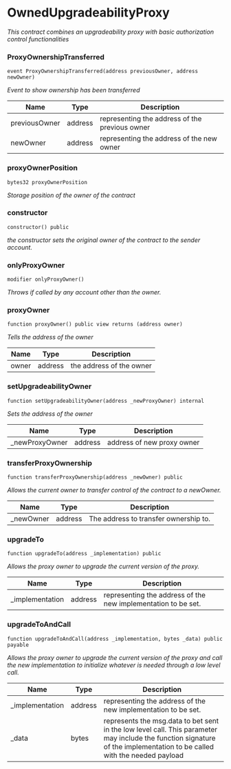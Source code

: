 # OwnedUpgradeabilityProxy

_This contract combines an upgradeability proxy with basic authorization control functionalities_

### ProxyOwnershipTransferred

```solidity
event ProxyOwnershipTransferred(address previousOwner, address newOwner)
```

_Event to show ownership has been transferred_

| Name | Type | Description |
| ---- | ---- | ----------- |
| previousOwner | address | representing the address of the previous owner |
| newOwner | address | representing the address of the new owner |

### proxyOwnerPosition

```solidity
bytes32 proxyOwnerPosition
```

_Storage position of the owner of the contract_

### constructor

```solidity
constructor() public
```

_the constructor sets the original owner of the contract to the sender account._

### onlyProxyOwner

```solidity
modifier onlyProxyOwner()
```

_Throws if called by any account other than the owner._

### proxyOwner

```solidity
function proxyOwner() public view returns (address owner)
```

_Tells the address of the owner_

| Name | Type | Description |
| ---- | ---- | ----------- |
| owner | address | the address of the owner |

### setUpgradeabilityOwner

```solidity
function setUpgradeabilityOwner(address _newProxyOwner) internal
```

_Sets the address of the owner_

| Name | Type | Description |
| ---- | ---- | ----------- |
| _newProxyOwner | address | address of new proxy owner |

### transferProxyOwnership

```solidity
function transferProxyOwnership(address _newOwner) public
```

_Allows the current owner to transfer control of the contract to a newOwner._

| Name | Type | Description |
| ---- | ---- | ----------- |
| _newOwner | address | The address to transfer ownership to. |

### upgradeTo

```solidity
function upgradeTo(address _implementation) public
```

_Allows the proxy owner to upgrade the current version of the proxy._

| Name | Type | Description |
| ---- | ---- | ----------- |
| _implementation | address | representing the address of the new implementation to be set. |

### upgradeToAndCall

```solidity
function upgradeToAndCall(address _implementation, bytes _data) public payable
```

_Allows the proxy owner to upgrade the current version of the proxy and call the new implementation
to initialize whatever is needed through a low level call._

| Name | Type | Description |
| ---- | ---- | ----------- |
| _implementation | address | representing the address of the new implementation to be set. |
| _data | bytes | represents the msg.data to bet sent in the low level call. This parameter may include the function signature of the implementation to be called with the needed payload |

